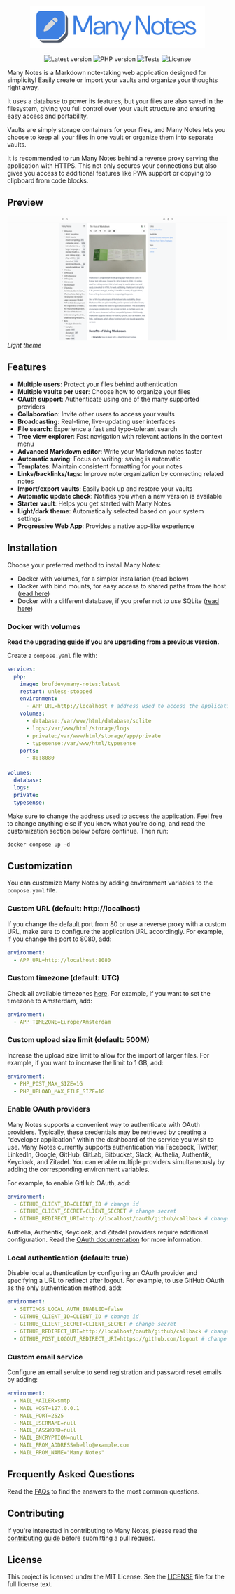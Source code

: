 <p align="center">
    <img src="art/logo.png" width="400" />
</p>

<p align="center">
    <img alt="Latest version" src="https://img.shields.io/github/v/release/brufdev/many-notes?label=version" />
    <img alt="PHP version" src="https://img.shields.io/badge/PHP-8.4-777BB4?logo=php" />
    <img alt="Tests" src="https://img.shields.io/github/check-runs/brufdev/many-notes/main?label=tests" />
    <img alt="License" src="https://img.shields.io/github/license/brufdev/many-notes" />
</p>

Many Notes is a Markdown note-taking web application designed for simplicity! Easily create or import your vaults and organize your thoughts right away.

It uses a database to power its features, but your files are also saved in the filesystem, giving you full control over your vault structure and ensuring easy access and portability.

Vaults are simply storage containers for your files, and Many Notes lets you choose to keep all your files in one vault or organize them into separate vaults.

It is recommended to run Many Notes behind a reverse proxy serving the application with HTTPS. This not only secures your connections but also gives you access to additional features like PWA support or copying to clipboard from code blocks.

## Preview

![Screenshot](./art/theme-light.png?raw=true)
*Light theme*

## Features

- **Multiple users**: Protect your files behind authentication
- **Multiple vaults per user**: Choose how to organize your files
- **OAuth support**: Authenticate using one of the many supported providers
- **Collaboration**: Invite other users to access your vaults
- **Broadcasting**: Real-time, live-updating user interfaces
- **File search**: Experience a fast and typo-tolerant search
- **Tree view explorer**: Fast navigation with relevant actions in the context menu
- **Advanced Markdown editor**: Write your Markdown notes faster
- **Automatic saving**: Focus on writing; saving is automatic
- **Templates**: Maintain consistent formatting for your notes
- **Links/backlinks/tags**: Improve note organization by connecting related notes
- **Import/export vaults**: Easily back up and restore your vaults
- **Automatic update check**: Notifies you when a new version is available
- **Starter vault**: Helps you get started with Many Notes
- **Light/dark theme**: Automatically selected based on your system settings
- **Progressive Web App**: Provides a native app-like experience

## Installation

Choose your preferred method to install Many Notes:

- Docker with volumes, for a simpler installation (read below)
- Docker with bind mounts, for easy access to shared paths from the host ([read here](./docs/installation/docker-bind-mounts.md))
- Docker with a different database, if you prefer not to use SQLite ([read here](./docs/installation/docker-different-database.md))

### Docker with volumes

**Read the [upgrading guide](./UPGRADING.md) if you are upgrading from a previous version.**

Create a `compose.yaml` file with:

```yaml
services:
  php:
    image: brufdev/many-notes:latest
    restart: unless-stopped
    environment:
      - APP_URL=http://localhost # address used to access the application
    volumes:
      - database:/var/www/html/database/sqlite
      - logs:/var/www/html/storage/logs
      - private:/var/www/html/storage/app/private
      - typesense:/var/www/html/typesense
    ports:
      - 80:8080

volumes:
  database:
  logs:
  private:
  typesense:
```

Make sure to change the address used to access the application. Feel free to change anything else if you know what you're doing, and read the customization section below before continue. Then run:

```shell
docker compose up -d
```

## Customization

You can customize Many Notes by adding environment variables to the `compose.yaml` file.

### Custom URL (default: http://localhost)

If you change the default port from 80 or use a reverse proxy with a custom URL, make sure to configure the application URL accordingly. For example, if you change the port to 8080, add:

```yaml
environment:
  - APP_URL=http://localhost:8080
```

### Custom timezone (default: UTC)

Check all available timezones [here](https://www.php.net/manual/en/timezones.php). For example, if you want to set the timezone to Amsterdam, add:

```yaml
environment:
  - APP_TIMEZONE=Europe/Amsterdam
```

### Custom upload size limit (default: 500M)

Increase the upload size limit to allow for the import of larger files. For example, if you want to increase the limit to 1 GB, add:

```yaml
environment:
  - PHP_POST_MAX_SIZE=1G
  - PHP_UPLOAD_MAX_FILE_SIZE=1G
```

### Enable OAuth providers

Many Notes supports a convenient way to authenticate with OAuth providers. Typically, these credentials may be retrieved by creating a "developer application" within the dashboard of the service you wish to use. Many Notes currently supports authentication via Facebook, Twitter, LinkedIn, Google, GitHub, GitLab, Bitbucket, Slack, Authelia, Authentik, Keycloak, and Zitadel. You can enable multiple providers simultaneously by adding the corresponding environment variables.

For example, to enable GitHub OAuth, add:

```yaml
environment:
  - GITHUB_CLIENT_ID=CLIENT_ID # change id
  - GITHUB_CLIENT_SECRET=CLIENT_SECRET # change secret
  - GITHUB_REDIRECT_URI=http://localhost/oauth/github/callback # change domain and provider
```

Authelia, Authentik, Keycloak, and Zitadel providers require additional configuration. Read the [OAuth documentation](./docs/customization/oauth.md) for more information.

### Local authentication (default: true)

Disable local authentication by configuring an OAuth provider and specifying a URL to redirect after logout. For example, to use GitHub OAuth as the only authentication method, add:

```yaml
environment:
  - SETTINGS_LOCAL_AUTH_ENABLED=false
  - GITHUB_CLIENT_ID=CLIENT_ID # change id
  - GITHUB_CLIENT_SECRET=CLIENT_SECRET # change secret
  - GITHUB_REDIRECT_URI=http://localhost/oauth/github/callback # change domain and provider
  - GITHUB_POST_LOGOUT_REDIRECT_URI=https://github.com/logout # change URL
```

### Custom email service

Configure an email service to send registration and password reset emails by adding:

```yaml
environment:
  - MAIL_MAILER=smtp
  - MAIL_HOST=127.0.0.1
  - MAIL_PORT=2525
  - MAIL_USERNAME=null
  - MAIL_PASSWORD=null
  - MAIL_ENCRYPTION=null
  - MAIL_FROM_ADDRESS=hello@example.com
  - MAIL_FROM_NAME="Many Notes"
```

## Frequently Asked Questions

Read the [FAQs](./docs/support/faqs.md) to find the answers to the most common questions.

## Contributing

If you're interested in contributing to Many Notes, please read the [contributing guide](./CONTRIBUTING.md) before submitting a pull request.

## License

This project is licensed under the MIT License. See the [LICENSE](./LICENSE) file for the full license text.

